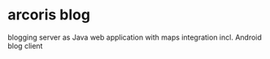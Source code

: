 # arcoris blog
blogging server as Java web application with maps integration incl. Android blog client